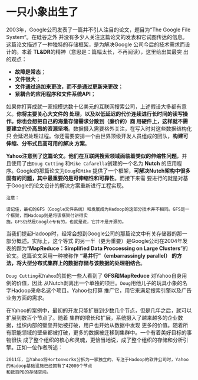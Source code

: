 一只小象出生了
================================================================================
2003年，Google公司发表了一篇并不引人注目的论文，题目为“The Google File System“。在硅谷之外
并没有多少人关注这篇论文的发表和它试图传达的信息。这篇论文描述了一种独特的存储框架，是为解决Google
公司今后的技术需求而设计的。本着 **TL&DR**的精神（意思是：篇幅太长，不再阅读），这里给出其最突
出的观点：
+ **故障是常态**；
+ **文件很大**；
+ **文件通过追加来更改，而不是通过更新来更改**；
+ **紧耦合的应用程序和文件系统API**；

如果你打算成就一家规模达数十亿美元的互联网搜索公司，上述假设大多都有意义。**你将主要关心大文件的
处理，以及以低延迟的代价连续进行长时间的读写操作。你也会想把自己的海量存储需求分散到（廉价的）商
用硬件上，这样就不需要建立代价高昂的资源坚塔**。数据摄入需要格外关注，在写入时对这些数据结构化只
会延迟处理过程。你还需要安排一个由世界顶级开发人员组成的团队，**构建可伸缩、分布式且高可用的解决
方案**。

**Yahoo注意到了这篇论文。他们在互联网搜索领域面临着类似的伸缩性问题**，并且使用了由`Doug Cutting`
和`Mike Cafarella`创建的一个名为 **Nutch** 的应用程序。Google的那篇论文为`Doug`和`Mike`
提供了一个框架，**可解决Nutch架构中很多固有的问题，其中最重要的是可伸缩性和可靠性**。而接下来需
要进行的就是对基于Google的论文设计的解决方案重新进行工程实现。
```
注意：

请记住，最初的GFS（Google文件系统）和发展成为Hadoop的这部分技术并不相同。GFS是一个框架，而Hadoop则是将该框架付讲得实
施。GFS仍然是Google专有的，也就是说，它并不是开源的。
```
当我们提起Hadoop时，经常会想到Google公司的那篇论文中有关存储器的那一部分概述。实际上，这个等式
的另一半（更为重要）是Google公司在2004年发表的题为“**MapReduce：Simplified Data Proccessing 
on Large Clusters**”的论文。这篇论文采用一种被称作 **“易并行”（embarrassingly parallel）
的方法，将大型分布式集群上的数据存储与该数据的处理相结合**。

`Doug Cutting`和`Yahoo`的其他一些人看到了 **GFS和MapReduce** 对Yahoo自身用例的价值，因此
从Nutch剥离出一个单独的项目。`Doug`用他儿子的玩具小象的名字Hadoop来命名这个项目。Yahoo也打算
推广它，用它来满足搜索引擎以及广告业务方面的需求。

在Yahoo的案例中，最初的开发只能扩展到少数几个节点，但是几年之后，就可以扩展到数百个节点了。随着
集群的增长和扩展，系统摄入了越来越多的企业数据，组织内部的壁垒开始被打破，用户也开始从数据中发现
更多的价值。随着所有职能领域的壁垒都被打破，更多的数据被迁移到集群中。一个有着美好目标的事物很快
成了整个组织的核心和灵魂，更恰当地说，成了整个组织的存储和分析引擎。正如一位作者所述：
```
2011年，当Yahoo将Hortonworks分拆为一家独立的、专注于Hadoop的软件公司时，Yahoo的Hadoop基础设施已经拥有了42000个节点
和数百PB的存储空间。
```









